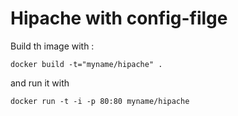 # Hipache with config-filge

Build th image with :
```
docker build -t="myname/hipache" .
```

and run it with 

```
docker run -t -i -p 80:80 myname/hipache
```
